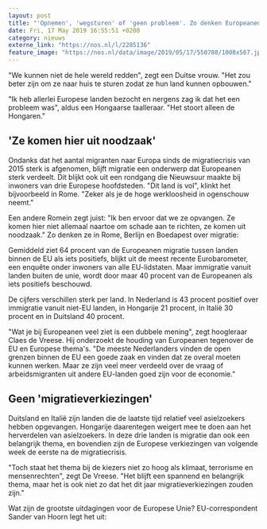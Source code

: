 ```yaml
---
layout: post
title: "'Opnemen', 'wegsturen' of 'geen probleem'. Zo denken Europeanen over migranten"
date: Fri, 17 May 2019 16:55:51 +0200
category: nieuws
externe_link: "https://nos.nl/l/2285136"
feature_image: "https://nos.nl/data/image/2019/05/17/550708/1008x567.jpg"
---
```


<p>"We kunnen niet de hele wereld redden", zegt een Duitse vrouw. "Het zou beter zijn om ze naar huis te sturen zodat ze hun land kunnen opbouwen."</p>
<p>"Ik heb allerlei Europese landen bezocht en nergens zag ik dat het een probleem was", aldus een Hongaarse taalleraar. "Het stoort alleen de Hongaren."</p>
<h2>'Ze komen hier uit noodzaak'</h2>
<p>Ondanks dat het aantal migranten naar Europa sinds de migratiecrisis van 2015 sterk is afgenomen, blijft migratie een onderwerp dat Europeanen sterk verdeelt. Dit blijkt ook uit een rondgang die Nieuwsuur maakte bij inwoners van drie Europese hoofdsteden. "Dit land is vol", klinkt het bijvoorbeeld in Rome. "Zeker als je de hoge werkloosheid in ogenschouw neemt."</p>
<p>Een andere Romein zegt juist: "Ik ben ervoor dat we ze opvangen. Ze komen hier niet allemaal naartoe om schade aan te richten, ze komen uit noodzaak." Zo denken ze in Rome, Berlijn en Boedapest over migratie:</p>
<p>Gemiddeld ziet 64 procent van de Europeanen migratie tussen landen binnen de EU als iets positiefs, blijkt uit de meest recente Eurobarometer, een enquête onder inwoners van alle EU-lidstaten. Maar immigratie vanuit landen buiten de unie, wordt door maar 40 procent van de Europeanen als iets positiefs beschouwd.</p>
<p>De cijfers verschillen sterk per land. In Nederland is 43 procent positief over immigratie vanuit niet-EU landen, in Hongarije 21 procent, in Italië 30 procent en in Duitsland 40 procent.</p>
<p>"Wat je bij Europeanen veel ziet is een dubbele mening", zegt hoogleraar Claes de Vreese. Hij onderzoekt de houding van Europeanen tegenover de EU en Europese thema's. "De meeste Nederlanders vinden de open grenzen binnen de EU een goede zaak en vinden dat ze overal moeten kunnen werken. Maar ze zijn veel meer verdeeld over de vraag of arbeidsmigranten uit andere EU-landen goed zijn voor de economie."</p>
<h2>Geen 'migratieverkiezingen'</h2>
<p>Duitsland en Italië zijn landen die de laatste tijd relatief veel asielzoekers hebben opgevangen. Hongarije daarentegen weigert mee te doen aan het herverdelen van asielzoekers. In deze drie landen is migratie dan ook een belangrijk thema, en bovendien zijn de Europese verkiezingen van volgende week de eerste na de migratiecrisis.</p>
<p>"Toch staat het thema bij de kiezers niet zo hoog als klimaat, terrorisme en mensenrechten", zegt De Vreese. "Het blijft een spannend en belangrijk thema, maar het is ook niet zo dat het dit jaar migratieverkiezingen zouden zijn."</p>
<p>Wat zijn de grootste uitdagingen voor de Europese Unie? EU-correspondent Sander van Hoorn legt het uit:</p>
